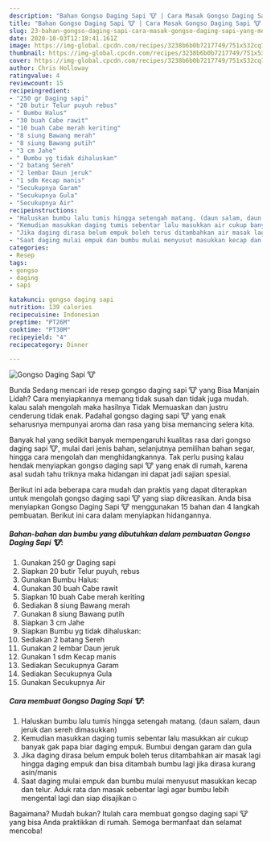 ```yaml
---
description: "Bahan Gongso Daging Sapi 🐮 | Cara Masak Gongso Daging Sapi 🐮 Yang Menggugah Selera"
title: "Bahan Gongso Daging Sapi 🐮 | Cara Masak Gongso Daging Sapi 🐮 Yang Menggugah Selera"
slug: 23-bahan-gongso-daging-sapi-cara-masak-gongso-daging-sapi-yang-menggugah-selera
date: 2020-10-03T12:18:41.161Z
image: https://img-global.cpcdn.com/recipes/3238b6b0b7217749/751x532cq70/gongso-daging-sapi-🐮-foto-resep-utama.jpg
thumbnail: https://img-global.cpcdn.com/recipes/3238b6b0b7217749/751x532cq70/gongso-daging-sapi-🐮-foto-resep-utama.jpg
cover: https://img-global.cpcdn.com/recipes/3238b6b0b7217749/751x532cq70/gongso-daging-sapi-🐮-foto-resep-utama.jpg
author: Chris Holloway
ratingvalue: 4
reviewcount: 15
recipeingredient:
- "250 gr Daging sapi"
- "20 butir Telur puyuh rebus"
- " Bumbu Halus"
- "30 buah Cabe rawit"
- "10 buah Cabe merah keriting"
- "8 siung Bawang merah"
- "8 siung Bawang putih"
- "3 cm Jahe"
- " Bumbu yg tidak dihaluskan"
- "2 batang Sereh"
- "2 lembar Daun jeruk"
- "1 sdm Kecap manis"
- "Secukupnya Garam"
- "Secukupnya Gula"
- "Secukupnya Air"
recipeinstructions:
- "Haluskan bumbu lalu tumis hingga setengah matang. (daun salam, daun jeruk dan sereh dimasukkan)"
- "Kemudian masukkan daging tumis sebentar lalu masukkan air cukup banyak gak papa biar daging empuk. Bumbui dengan garam dan gula"
- "Jika daging dirasa belum empuk boleh terus ditambahkan air masak lagi hingga daging empuk dan bisa ditambah bumbu lagi jika dirasa kurang asin/manis"
- "Saat daging mulai empuk dan bumbu mulai menyusut masukkan kecap dan telur. Aduk rata dan masak sebentar lagi agar bumbu lebih mengental lagi dan siap disajikan☺"
categories:
- Resep
tags:
- gongso
- daging
- sapi

katakunci: gongso daging sapi 
nutrition: 139 calories
recipecuisine: Indonesian
preptime: "PT26M"
cooktime: "PT30M"
recipeyield: "4"
recipecategory: Dinner

---
```



![Gongso Daging Sapi 🐮](https://img-global.cpcdn.com/recipes/3238b6b0b7217749/751x532cq70/gongso-daging-sapi-🐮-foto-resep-utama.jpg)

Bunda Sedang mencari ide resep gongso daging sapi 🐮 yang Bisa Manjain Lidah? Cara menyiapkannya memang tidak susah dan tidak juga mudah. kalau salah mengolah maka hasilnya Tidak Memuaskan dan justru cenderung tidak enak. Padahal gongso daging sapi 🐮 yang enak seharusnya mempunyai aroma dan rasa yang bisa memancing selera kita.

Banyak hal yang sedikit banyak mempengaruhi kualitas rasa dari gongso daging sapi 🐮, mulai dari jenis bahan, selanjutnya pemilihan bahan segar, hingga cara mengolah dan menghidangkannya. Tak perlu pusing kalau hendak menyiapkan gongso daging sapi 🐮 yang enak di rumah, karena asal sudah tahu triknya maka hidangan ini dapat jadi sajian spesial.




Berikut ini ada beberapa cara mudah dan praktis yang dapat diterapkan untuk mengolah gongso daging sapi 🐮 yang siap dikreasikan. Anda bisa menyiapkan Gongso Daging Sapi 🐮 menggunakan 15 bahan dan 4 langkah pembuatan. Berikut ini cara dalam menyiapkan hidangannya.

<!--inarticleads1-->

##### Bahan-bahan dan bumbu yang dibutuhkan dalam pembuatan Gongso Daging Sapi 🐮:

1. Gunakan 250 gr Daging sapi
1. Siapkan 20 butir Telur puyuh, rebus
1. Gunakan  Bumbu Halus:
1. Gunakan 30 buah Cabe rawit
1. Siapkan 10 buah Cabe merah keriting
1. Sediakan 8 siung Bawang merah
1. Gunakan 8 siung Bawang putih
1. Siapkan 3 cm Jahe
1. Siapkan  Bumbu yg tidak dihaluskan:
1. Sediakan 2 batang Sereh
1. Gunakan 2 lembar Daun jeruk
1. Gunakan 1 sdm Kecap manis
1. Sediakan Secukupnya Garam
1. Sediakan Secukupnya Gula
1. Gunakan Secukupnya Air




<!--inarticleads2-->

##### Cara membuat Gongso Daging Sapi 🐮:

1. Haluskan bumbu lalu tumis hingga setengah matang. (daun salam, daun jeruk dan sereh dimasukkan)
1. Kemudian masukkan daging tumis sebentar lalu masukkan air cukup banyak gak papa biar daging empuk. Bumbui dengan garam dan gula
1. Jika daging dirasa belum empuk boleh terus ditambahkan air masak lagi hingga daging empuk dan bisa ditambah bumbu lagi jika dirasa kurang asin/manis
1. Saat daging mulai empuk dan bumbu mulai menyusut masukkan kecap dan telur. Aduk rata dan masak sebentar lagi agar bumbu lebih mengental lagi dan siap disajikan☺




Bagaimana? Mudah bukan? Itulah cara membuat gongso daging sapi 🐮 yang bisa Anda praktikkan di rumah. Semoga bermanfaat dan selamat mencoba!
